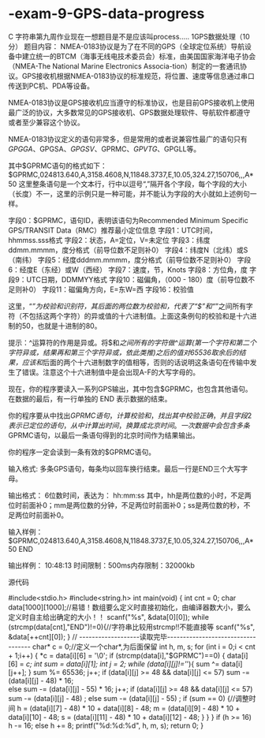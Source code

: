 # -exam-9-GPS-data-progress
C 字符串第九周作业现在一想题目是不是应该叫process.....
1GPS数据处理（10分）
题目内容：
NMEA-0183协议是为了在不同的GPS（全球定位系统）导航设备中建立统一的BTCM（海事无线电技术委员会）标准，由美国国家海洋电子协会（NMEA-The National Marine Electronics Associa-tion）制定的一套通讯协议。GPS接收机根据NMEA-0183协议的标准规范，将位置、速度等信息通过串口传送到PC机、PDA等设备。

NMEA-0183协议是GPS接收机应当遵守的标准协议，也是目前GPS接收机上使用最广泛的协议，大多数常见的GPS接收机、GPS数据处理软件、导航软件都遵守或者至少兼容这个协议。

NMEA-0183协议定义的语句非常多，但是常用的或者说兼容性最广的语句只有$GPGGA、$GPGSA、$GPGSV、$GPRMC、$GPVTG、$GPGLL等。

其中$GPRMC语句的格式如下：
    $GPRMC,024813.640,A,3158.4608,N,11848.3737,E,10.05,324.27,150706,,,A*50
这里整条语句是一个文本行，行中以逗号“,”隔开各个字段，每个字段的大小（长度）不一，这里的示例只是一种可能，并不能认为字段的大小就如上述例句一样。

字段0：$GPRMC，语句ID，表明该语句为Recommended Minimum Specific GPS/TRANSIT Data（RMC）推荐最小定位信息
字段1：UTC时间，hhmmss.sss格式
字段2：状态，A=定位，V=未定位
字段3：纬度ddmm.mmmm，度分格式（前导位数不足则补0）
字段4：纬度N（北纬）或S（南纬）
字段5：经度dddmm.mmmm，度分格式（前导位数不足则补0）
字段6：经度E（东经）或W（西经）
字段7：速度，节，Knots
字段8：方位角，度
字段9：UTC日期，DDMMYY格式
字段10：磁偏角，（000 - 180）度（前导位数不足则补0）
字段11：磁偏角方向，E=东W=西
字段16：校验值

这里，“*”为校验和识别符，其后面的两位数为校验和，代表了“$”和“*”之间所有字符（不包括这两个字符）的异或值的十六进制值。上面这条例句的校验和是十六进制的50，也就是十进制的80。

提示：^运算符的作用是异或。将$和*之间所有的字符做^运算(第一个字符和第二个字符异或，结果再和第三个字符异或，依此类推)之后的值对65536取余后的结果，应该和*后面的两个十六进制数字的值相等，否则的话说明这条语句在传输中发生了错误。注意这个十六进制值中是会出现A-F的大写字母的。

现在，你的程序要读入一系列GPS输出，其中包含$GPRMC，也包含其他语句。在数据的最后，有一行单独的
    END
表示数据的结束。

你的程序要从中找出$GPRMC语句，计算校验和，找出其中校验正确，并且字段2表示已定位的语句，从中计算出时间，换算成北京时间。一次数据中会包含多条$GPRMC语句，以最后一条语句得到的北京时间作为结果输出。

你的程序一定会读到一条有效的$GPRMC语句。

输入格式:
多条GPS语句，每条均以回车换行结束。最后一行是END三个大写字母。

输出格式：
6位数时间，表达为：
hh:mm:ss
其中，hh是两位数的小时，不足两位时前面补0；mm是两位数的分钟，不足两位时前面补0；ss是两位数的秒，不足两位时前面补0。

输入样例：
$GPRMC,024813.640,A,3158.4608,N,11848.3737,E,10.05,324.27,150706,,,A*50
END

输出样例：
10:48:13
时间限制：500ms内存限制：32000kb

源代码

#include<stdio.h>
#include<string.h>
int main(void) {
	int cnt = 0;
	char data[1000][1000];//易错！数组要么定义时直接初始化，由编译器数大小，要么定义时自主给出确定的大小！！
	scanf("%s", &data[0][0]);
	while (strcmp(data[cnt],"END")!=0){//字符串比较用strcmp!!不能直接等
		scanf("%s", &data[++cnt][0]);
	}
// -------------------读取完毕-----------------------------------
	char* c = 0;//定义一个char*,为后面保留
	int h, m, s;
	for (int i = 0;i < cnt + 1;i++) {
		*c = data[i][6] = '\0';
		if (strcmp(data[i],"$GPRMC")==0) {
			data[i][6] = *c;
			int sum = data[i][1];
			int j = 2;
			while (data[i][j]!='*'){
				sum ^= data[i][j++];
			}
			sum %= 65536;
			j++;
			if (data[i][j] >= 48 && data[i][j] <= 57)
			sum -= (data[i][j] - 48) * 16;	
			else
			sum -= (data[i][j] - 55) * 16;
			j++;
			if (data[i][j] >= 48 && data[i][j] <= 57)
				sum -= (data[i][j] - 48) ;
			else
				sum -= (data[i][j] - 55) ;
			if (sum == 0) {//调整时间
				h = (data[i][7] - 48) * 10 + data[i][8] - 48;
				m = (data[i][9] - 48) * 10 + data[i][10] - 48;
				s = (data[i][11] - 48) * 10 + data[i][12] - 48;
			}
		}
	}
	if (h >= 16)
		h -= 16;
	else
		h += 8;
	printf("%d:%d:%d", h, m, s);
	return 0;
}

